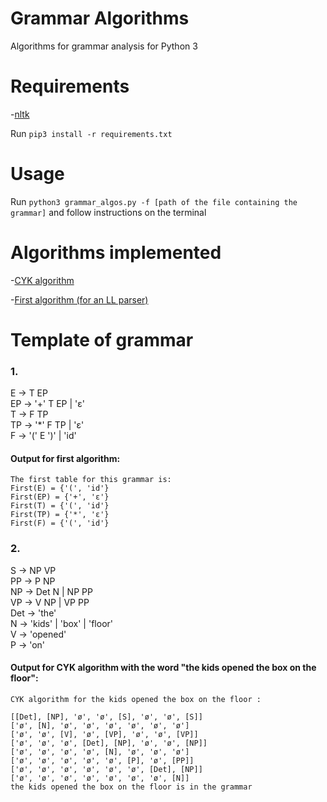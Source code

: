 # Grammar Algorithms
Algorithms for grammar analysis for  Python 3

# Requirements
-[nltk](https://www.nltk.org/)

Run `pip3 install -r requirements.txt`

# Usage
Run `python3 grammar_algos.py -f [path of the file containing the grammar]` and follow instructions on the terminal

# Algorithms implemented
-[CYK algorithm](https://en.wikipedia.org/wiki/CYK_algorithm)

-[First algorithm (for an LL parser)](https://en.wikipedia.org/wiki/LL_parser)

# Template of grammar
### 1.

E -> T EP  
EP -> '+' T EP | 'ε'  
T -> F TP  
TP -> '*' F TP | 'ε'  
F -> '(' E ')' | 'id'  

#### Output for first algorithm:
```
The first table for this grammar is:
First(E) = {'(', 'id'}
First(EP) = {'+', 'ε'}
First(T) = {'(', 'id'}
First(TP) = {'*', 'ε'}
First(F) = {'(', 'id'}
```

### 2.

S -> NP VP  
PP -> P NP  
NP -> Det N | NP PP  
VP -> V NP | VP PP  
Det -> 'the'  
N -> 'kids' | 'box' | 'floor'  
V -> 'opened'  
P -> 'on'  

#### Output for CYK algorithm with the word "the kids opened the box on the floor":
```
CYK algorithm for the kids opened the box on the floor :

[[Det], [NP], 'ø', 'ø', [S], 'ø', 'ø', [S]]
['ø', [N], 'ø', 'ø', 'ø', 'ø', 'ø', 'ø']
['ø', 'ø', [V], 'ø', [VP], 'ø', 'ø', [VP]]
['ø', 'ø', 'ø', [Det], [NP], 'ø', 'ø', [NP]]
['ø', 'ø', 'ø', 'ø', [N], 'ø', 'ø', 'ø']
['ø', 'ø', 'ø', 'ø', 'ø', [P], 'ø', [PP]]
['ø', 'ø', 'ø', 'ø', 'ø', 'ø', [Det], [NP]]
['ø', 'ø', 'ø', 'ø', 'ø', 'ø', 'ø', [N]]
the kids opened the box on the floor is in the grammar
```
